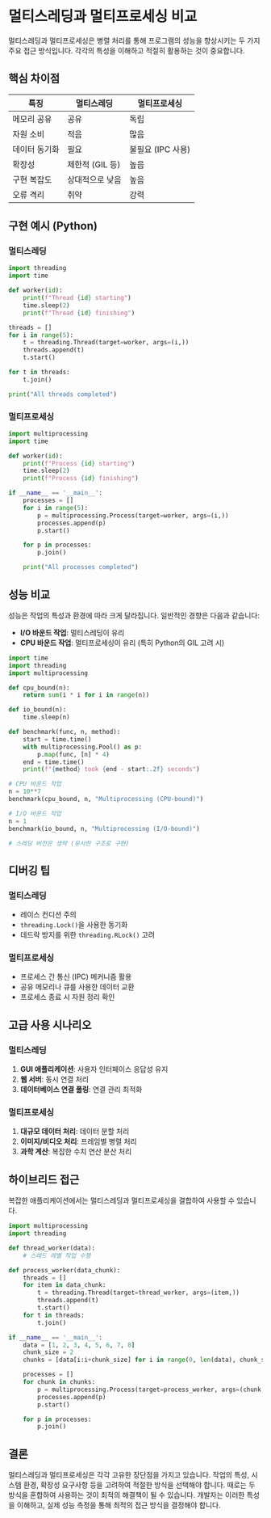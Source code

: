 # 멀티스레딩과 멀티프로세싱 비교

멀티스레딩과 멀티프로세싱은 병렬 처리를 통해 프로그램의 성능을 향상시키는 두 가지 주요 접근 방식입니다. 각각의 특성을 이해하고 적절히 활용하는 것이 중요합니다.

## 핵심 차이점

| 특징 | 멀티스레딩 | 멀티프로세싱 |
|------|------------|--------------|
| 메모리 공유 | 공유 | 독립 |
| 자원 소비 | 적음 | 많음 |
| 데이터 동기화 | 필요 | 불필요 (IPC 사용) |
| 확장성 | 제한적 (GIL 등) | 높음 |
| 구현 복잡도 | 상대적으로 낮음 | 높음 |
| 오류 격리 | 취약 | 강력 |

## 구현 예시 (Python)

### 멀티스레딩

```python
import threading
import time

def worker(id):
    print(f"Thread {id} starting")
    time.sleep(2)
    print(f"Thread {id} finishing")

threads = []
for i in range(5):
    t = threading.Thread(target=worker, args=(i,))
    threads.append(t)
    t.start()

for t in threads:
    t.join()

print("All threads completed")
```

### 멀티프로세싱

```python
import multiprocessing
import time

def worker(id):
    print(f"Process {id} starting")
    time.sleep(2)
    print(f"Process {id} finishing")

if __name__ == '__main__':
    processes = []
    for i in range(5):
        p = multiprocessing.Process(target=worker, args=(i,))
        processes.append(p)
        p.start()

    for p in processes:
        p.join()

    print("All processes completed")
```

## 성능 비교

성능은 작업의 특성과 환경에 따라 크게 달라집니다. 일반적인 경향은 다음과 같습니다:

- **I/O 바운드 작업**: 멀티스레딩이 유리
- **CPU 바운드 작업**: 멀티프로세싱이 유리 (특히 Python의 GIL 고려 시)

```python
import time
import threading
import multiprocessing

def cpu_bound(n):
    return sum(i * i for i in range(n))

def io_bound(n):
    time.sleep(n)

def benchmark(func, n, method):
    start = time.time()
    with multiprocessing.Pool() as p:
        p.map(func, [n] * 4)
    end = time.time()
    print(f"{method} took {end - start:.2f} seconds")

# CPU 바운드 작업
n = 10**7
benchmark(cpu_bound, n, "Multiprocessing (CPU-bound)")

# I/O 바운드 작업
n = 1
benchmark(io_bound, n, "Multiprocessing (I/O-bound)")

# 스레딩 버전은 생략 (유사한 구조로 구현)
```

## 디버깅 팁

### 멀티스레딩

- 레이스 컨디션 주의
- `threading.Lock()`을 사용한 동기화
- 데드락 방지를 위한 `threading.RLock()` 고려

### 멀티프로세싱

- 프로세스 간 통신 (IPC) 메커니즘 활용
- 공유 메모리나 큐를 사용한 데이터 교환
- 프로세스 종료 시 자원 정리 확인

## 고급 사용 시나리오

### 멀티스레딩

1. **GUI 애플리케이션**: 사용자 인터페이스 응답성 유지
2. **웹 서버**: 동시 연결 처리
3. **데이터베이스 연결 풀링**: 연결 관리 최적화

### 멀티프로세싱

1. **대규모 데이터 처리**: 데이터 분할 처리
2. **이미지/비디오 처리**: 프레임별 병렬 처리
3. **과학 계산**: 복잡한 수치 연산 분산 처리

## 하이브리드 접근

복잡한 애플리케이션에서는 멀티스레딩과 멀티프로세싱을 결합하여 사용할 수 있습니다.

```python
import multiprocessing
import threading

def thread_worker(data):
    # 스레드 레벨 작업 수행

def process_worker(data_chunk):
    threads = []
    for item in data_chunk:
        t = threading.Thread(target=thread_worker, args=(item,))
        threads.append(t)
        t.start()
    for t in threads:
        t.join()

if __name__ == '__main__':
    data = [1, 2, 3, 4, 5, 6, 7, 8]
    chunk_size = 2
    chunks = [data[i:i+chunk_size] for i in range(0, len(data), chunk_size)]

    processes = []
    for chunk in chunks:
        p = multiprocessing.Process(target=process_worker, args=(chunk,))
        processes.append(p)
        p.start()

    for p in processes:
        p.join()
```

## 결론

멀티스레딩과 멀티프로세싱은 각각 고유한 장단점을 가지고 있습니다. 작업의 특성, 시스템 환경, 확장성 요구사항 등을 고려하여 적절한 방식을 선택해야 합니다. 때로는 두 방식을 혼합하여 사용하는 것이 최적의 해결책이 될 수 있습니다. 개발자는 이러한 특성을 이해하고, 실제 성능 측정을 통해 최적의 접근 방식을 결정해야 합니다.
